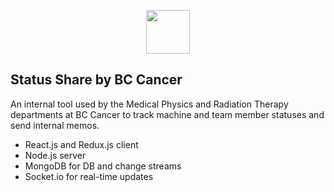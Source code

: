
<p align="center">
  <img width="70" src="https://github.com/medical-physics/status-share/assets/63022198/7bcfea63-7e38-4318-8cf6-b6082129fbb7" />
</p>

## Status Share by BC Cancer
An internal tool used by the Medical Physics and Radiation Therapy departments at BC Cancer to track machine and team member statuses and send internal memos.

- React.js and Redux.js client
- Node.js server
- MongoDB for DB and change streams
- Socket.io for real-time updates
